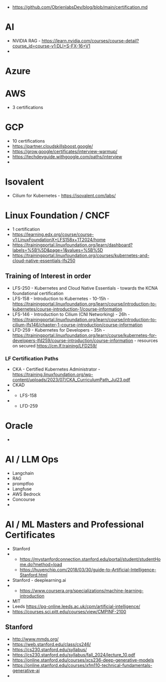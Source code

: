 - https://github.com/ObrienlabsDev/blog/blob/main/certification.md

# AI
- NVIDIA RAG - https://learn.nvidia.com/courses/course-detail?course_id=course-v1:DLI+S-FX-16+V1
- 
# Azure
# AWS
- 3 certifications
# GCP
- 10 certifications
- https://partner.cloudskillsboost.google/
- https://grow.google/certificates/interview-warmup/
- https://techdevguide.withgoogle.com/paths/interview
- 

# Isovalent
- Cilium for Kubernetes - https://isovalent.com/labs/

# Linux Foundation / CNCF
- 1 certification
- https://learning.edx.org/course/course-v1:LinuxFoundationX+LFS158x+1T2024/home
- https://trainingportal.linuxfoundation.org/learn/dashboard?labels=%5B%5D&page=1&values=%5B%5D
- https://trainingportal.linuxfoundation.org/courses/kubernetes-and-cloud-native-essentials-lfs250
## Training of Interest in order
- LFS-250 - Kubernetes and Cloud Native Essentials - towards the KCNA foundational certification
- LFS-158 - Introduction to Kubernetes - 10-15h - https://trainingportal.linuxfoundation.org/learn/course/introduction-to-kubernetes/course-introduction-1/course-information
- LFS-146 - Introduction to Cilium (CNI Networking) - 26h - https://trainingportal.linuxfoundation.org/learn/course/introduction-to-cilium-lfs146/chapter-1-course-introduction/course-information
- LFD-259 - Kubernetes for Developers - 35h - https://trainingportal.linuxfoundation.org/learn/course/kubernetes-for-developers-lfd259/course-introduction/course-information - resources on secured https://cm.lf.training/LFD259/

### LF Certification Paths
- CKA - Certified Kubernetes Administrator - https://training.linuxfoundation.org/wp-content/uploads/2023/07/CKA_CurriculumPath_Jul23.pdf
- CKAD 
- - LFS-158
- - LFD-259

# Oracle
- 

# AI / LLM Ops
- Langchain
- RAG
- promptfoo
- Langfuse
- AWS Bedrock
- Concourse
- 

# AI / ML Masters and Professional Certificates
- Stanford
- - https://mystanfordconnection.stanford.edu/portal/student/studentHome.do?method=load
  - https://huyenchip.com/2018/03/30/guide-to-Artificial-Intelligence-Stanford.html
- Stanford - deeplearning.ai
- - https://www.coursera.org/specializations/machine-learning-introduction
- MIT
- Leeds https://pg-online.leeds.ac.uk/cpm/artificial-intelligence/
- https://courses.sci.pitt.edu/courses/view/CMPINF-2100

## Stanford
- http://www.mmds.org/
- https://web.stanford.edu/class/cs246/
- https://cs230.stanford.edu/syllabus/
- https://cs230.stanford.edu/syllabus/fall_2024/lecture_10.pdf
- https://online.stanford.edu/courses/xcs236-deep-generative-models
- https://online.stanford.edu/courses/xfm110-technical-fundamentals-generative-ai
- 
